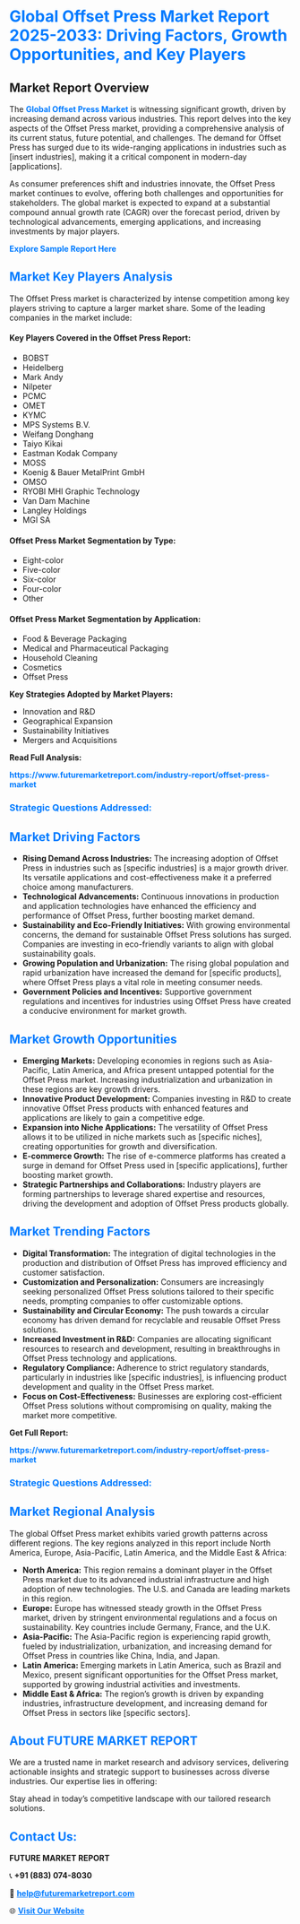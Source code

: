 <h1 style="color: #007BFF;">Global Offset Press Market Report 2025-2033: Driving Factors, Growth Opportunities, and Key Players</h1>

<section id="overview">
<h2>Market Report Overview</h2>
<p>The <a href="https://www.futuremarketreport.com/industry-report/offset-press-market" style="color: #007BFF; text-decoration: none;"><strong>Global Offset Press Market</strong></a> is witnessing significant growth, driven by increasing demand across various industries. This report delves into the key aspects of the Offset Press market, providing a comprehensive analysis of its current status, future potential, and challenges. The demand for Offset Press has surged due to its wide-ranging applications in industries such as [insert industries], making it a critical component in modern-day [applications].</p>
<p>As consumer preferences shift and industries innovate, the Offset Press market continues to evolve, offering both challenges and opportunities for stakeholders. The global market is expected to expand at a substantial compound annual growth rate (CAGR) over the forecast period, driven by technological advancements, emerging applications, and increasing investments by major players.</p>
</section>

<section id="overview">
<p><a href="https://www.futuremarketreport.com/request-sample/reportId=110879" style="color: #007BFF; text-decoration: none;"><strong>Explore Sample Report Here</strong></a></p>
</section>

<section id="key-players">
<h2 style="color: #007BFF;">Market Key Players Analysis</h2>
<p>The Offset Press market is characterized by intense competition among key players striving to capture a larger market share. Some of the leading companies in the market include:</p>
<h4>Key Players Covered in the Offset Press Report:</h4>
<ul><li>BOBST</li><li>Heidelberg</li><li>Mark Andy</li><li>Nilpeter</li><li>PCMC</li><li>OMET</li><li>KYMC</li><li>MPS Systems B.V.</li><li>Weifang Donghang</li><li>Taiyo Kikai</li><li>Eastman Kodak Company</li><li>MOSS</li><li>Koenig &amp; Bauer MetalPrint GmbH</li><li>OMSO</li><li>RYOBI MHI Graphic Technology</li><li>Van Dam Machine</li><li>Langley Holdings</li><li>MGI SA</li></ul>
<h4>Offset Press Market Segmentation by Type:</h4>
<ul><li>Eight-color</li><li>Five-color</li><li>Six-color</li><li>Four-color</li><li>Other</li></ul>

<h4>Offset Press Market Segmentation by Application:</h4>
<ul><li>Food &amp; Beverage Packaging</li><li>Medical and Pharmaceutical Packaging</li><li>Household Cleaning</li><li>Cosmetics</li><li>Offset Press</li></ul>
<p><strong>Key Strategies Adopted by Market Players:</strong></p>
<ul>
<li>Innovation and R&D</li>
<li>Geographical Expansion</li>
<li>Sustainability Initiatives</li>
<li>Mergers and Acquisitions</li>
</ul>
</section>

<section>
<p><strong>Read Full Analysis: </strong></p><a href="https://www.futuremarketreport.com/industry-report/offset-press-market" style="color: #007BFF; text-decoration: none;"><strong>https://www.futuremarketreport.com/industry-report/offset-press-market</strong></a>
<h3 style="color: #007BFF;">Strategic Questions Addressed:</h3>
</section>

<section id="driving-factors">
<h2 style="color: #007BFF;">Market Driving Factors</h2>
<ul>
<li><strong>Rising Demand Across Industries:</strong> The increasing adoption of Offset Press in industries such as [specific industries] is a major growth driver. Its versatile applications and cost-effectiveness make it a preferred choice among manufacturers.</li>
<li><strong>Technological Advancements:</strong> Continuous innovations in production and application technologies have enhanced the efficiency and performance of Offset Press, further boosting market demand.</li>
<li><strong>Sustainability and Eco-Friendly Initiatives:</strong> With growing environmental concerns, the demand for sustainable Offset Press solutions has surged. Companies are investing in eco-friendly variants to align with global sustainability goals.</li>
<li><strong>Growing Population and Urbanization:</strong> The rising global population and rapid urbanization have increased the demand for [specific products], where Offset Press plays a vital role in meeting consumer needs.</li>
<li><strong>Government Policies and Incentives:</strong> Supportive government regulations and incentives for industries using Offset Press have created a conducive environment for market growth.</li>
</ul>
</section>

<section id="growth-opportunities">
<h2 style="color: #007BFF;">Market Growth Opportunities</h2>
<ul>
<li><strong>Emerging Markets:</strong> Developing economies in regions such as Asia-Pacific, Latin America, and Africa present untapped potential for the Offset Press market. Increasing industrialization and urbanization in these regions are key growth drivers.</li>
<li><strong>Innovative Product Development:</strong> Companies investing in R&D to create innovative Offset Press products with enhanced features and applications are likely to gain a competitive edge.</li>
<li><strong>Expansion into Niche Applications:</strong> The versatility of Offset Press allows it to be utilized in niche markets such as [specific niches], creating opportunities for growth and diversification.</li>
<li><strong>E-commerce Growth:</strong> The rise of e-commerce platforms has created a surge in demand for Offset Press used in [specific applications], further boosting market growth.</li>
<li><strong>Strategic Partnerships and Collaborations:</strong> Industry players are forming partnerships to leverage shared expertise and resources, driving the development and adoption of Offset Press products globally.</li>
</ul>
</section>

<section id="trending-factors">
<h2 style="color: #007BFF;">Market Trending Factors</h2>
<ul>
<li><strong>Digital Transformation:</strong> The integration of digital technologies in the production and distribution of Offset Press has improved efficiency and customer satisfaction.</li>
<li><strong>Customization and Personalization:</strong> Consumers are increasingly seeking personalized Offset Press solutions tailored to their specific needs, prompting companies to offer customizable options.</li>
<li><strong>Sustainability and Circular Economy:</strong> The push towards a circular economy has driven demand for recyclable and reusable Offset Press solutions.</li>
<li><strong>Increased Investment in R&D:</strong> Companies are allocating significant resources to research and development, resulting in breakthroughs in Offset Press technology and applications.</li>
<li><strong>Regulatory Compliance:</strong> Adherence to strict regulatory standards, particularly in industries like [specific industries], is influencing product development and quality in the Offset Press market.</li>
<li><strong>Focus on Cost-Effectiveness:</strong> Businesses are exploring cost-efficient Offset Press solutions without compromising on quality, making the market more competitive.</li>
</ul>
</section>

<section>
<p><strong>Get Full Report: </strong></p><a href="https://www.futuremarketreport.com/industry-report/offset-press-market" style="color: #007BFF; text-decoration: none;"><strong>https://www.futuremarketreport.com/industry-report/offset-press-market</strong></a>
<h3 style="color: #007BFF;">Strategic Questions Addressed:</h3>
</section>


<section id="regional-analysis">
<h2 style="color: #007BFF;">Market Regional Analysis</h2>
<p>The global Offset Press market exhibits varied growth patterns across different regions. The key regions analyzed in this report include North America, Europe, Asia-Pacific, Latin America, and the Middle East & Africa:</p>
<ul>
<li><strong>North America:</strong> This region remains a dominant player in the Offset Press market due to its advanced industrial infrastructure and high adoption of new technologies. The U.S. and Canada are leading markets in this region.</li>
<li><strong>Europe:</strong> Europe has witnessed steady growth in the Offset Press market, driven by stringent environmental regulations and a focus on sustainability. Key countries include Germany, France, and the U.K.</li>
<li><strong>Asia-Pacific:</strong> The Asia-Pacific region is experiencing rapid growth, fueled by industrialization, urbanization, and increasing demand for Offset Press in countries like China, India, and Japan.</li>
<li><strong>Latin America:</strong> Emerging markets in Latin America, such as Brazil and Mexico, present significant opportunities for the Offset Press market, supported by growing industrial activities and investments.</li>
<li><strong>Middle East & Africa:</strong> The region’s growth is driven by expanding industries, infrastructure development, and increasing demand for Offset Press in sectors like [specific sectors].</li>
</ul>
</section>

<footer>
<h2 style="color: #007BFF;">About FUTURE MARKET REPORT</h2>
<p>We are a trusted name in market research and advisory services, delivering actionable insights and strategic support to businesses across diverse industries. Our expertise lies in offering:</p>

<p>Stay ahead in today’s competitive landscape with our tailored research solutions.</p>

<h2 style="color: #007BFF;">Contact Us:</h2>
<p><strong>FUTURE MARKET REPORT</strong></p>
<p>📞 <strong>+91 (883) 074-8030</strong></p>
<p>📧 <strong><a href="mailto:help@futuremarketreport.com" style="color: #007BFF;">help@futuremarketreport.com</a></strong></p>
<p>🌐 <strong><a href="https://www.futuremarketreport.com/" style="color: #007BFF;">Visit Our Website</a></strong></p>
</footer>